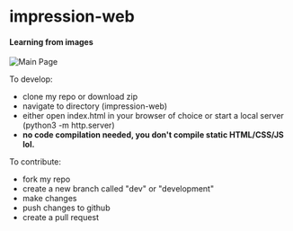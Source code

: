 # impression-web
#### Learning from images

![Main Page](https://user-images.githubusercontent.com/8808097/32409811-11b71898-c181-11e7-85ba-c13af47d675f.png)

To develop:
- clone my repo or download zip
- navigate to directory (impression-web)
- either open index.html in your browser of choice or start a local server (python3 -m http.server)
- **no code compilation needed, you don't compile static HTML/CSS/JS lol.**

To contribute: 
- fork my repo
- create a new branch called "dev" or "development"
- make changes
- push changes to github
- create a pull request

